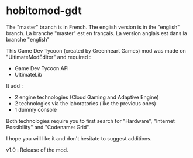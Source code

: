 # hobitomod-gdt
The "master" branch is in French.
The english version is in the "english" branch.
La branche "master" est en français.
La version anglais est dans la branche "english"

This Game Dev Tycoon (created by Greenheart Games) mod was made on "UltimateModEditor" and required : 
- Game Dev Tycoon API
- UltimateLib

It add :
- 2 engine technologies (Cloud Gaming and Adaptive Engine)
- 2 technologies via the laboratories (like the previous ones)
- 1 dummy console

Both technologies require you to first search for "Hardware", "Internet Possibility" and "Codename: Grid".

I hope you will like it and don't hesitate to suggest additions.

v1.0 : Release of the mod.
